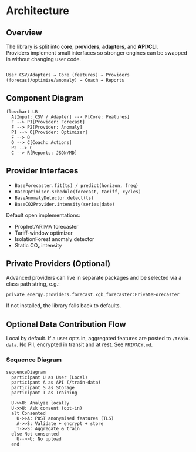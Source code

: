 # Architecture

## Overview
The library is split into **core**, **providers**, **adapters**, and **API/CLI**.  
Providers implement small interfaces so stronger engines can be swapped in without changing user code.

```

User CSV/Adapters → Core (features) → Providers (forecast/optimize/anomaly) → Coach → Reports

````

## Component Diagram
```mermaid
flowchart LR
  A[Input: CSV / Adapter] --> F[Core: Features]
  F --> P1[Provider: Forecast]
  F --> P2[Provider: Anomaly]
  P1 --> O[Provider: Optimizer]
  F --> O
  O --> C[Coach: Actions]
  P2 --> C
  C --> R[Reports: JSON/MD]
````

## Provider Interfaces

* `BaseForecaster.fit(ts) / predict(horizon, freq)`
* `BaseOptimizer.schedule(forecast, tariff, cycles)`
* `BaseAnomalyDetector.detect(ts)`
* `BaseCO2Provider.intensity(series|date)`

Default open implementations:

* Prophet/ARIMA forecaster
* Tariff-window optimizer
* IsolationForest anomaly detector
* Static CO₂ intensity

## Private Providers (Optional)

Advanced providers can live in separate packages and be selected via a class path string, e.g.:

```
private_energy.providers.forecast.xgb_forecaster:PrivateForecaster
```

If not installed, the library falls back to defaults.

## Optional Data Contribution Flow

Local by default. If a user opts in, aggregated features are posted to `/train-data`.
No PII, encrypted in transit and at rest. See `PRIVACY.md`.

### Sequence Diagram

```mermaid
sequenceDiagram
  participant U as User (Local)
  participant A as API (/train-data)
  participant S as Storage
  participant T as Training

  U->>U: Analyze locally
  U->>U: Ask consent (opt-in)
  alt Consented
    U->>A: POST anonymised features (TLS)
    A->>S: Validate + encrypt + store
    T->>S: Aggregate & train
  else Not consented
    U-->>U: No upload
  end
```